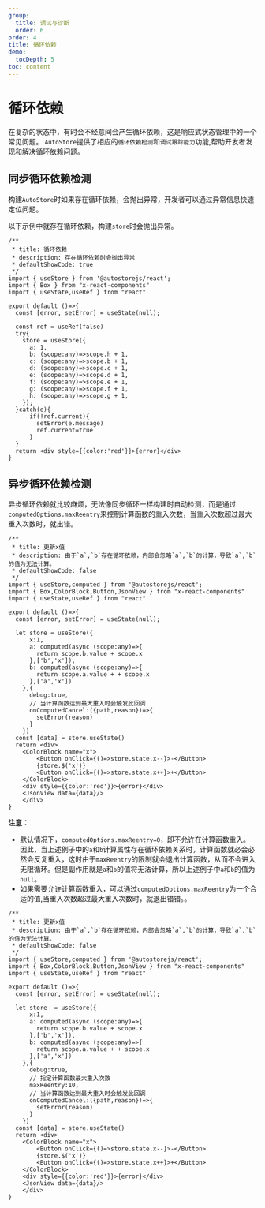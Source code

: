 ```yaml
---
group:
  title: 调试与诊断
  order: 6
order: 4 
title: 循环依赖
demo:
  tocDepth: 5
toc: content
---
```


# 循环依赖

在复杂的状态中，有时会不经意间会产生循环依赖，这是响应式状态管理中的一个常见问题。
`AutoStore`提供了相应的`循环依赖检测`和`调试跟踪能力`功能,帮助开发者发现和解决循环依赖问题。

## 同步循环依赖检测

构建`AutoStore`时如果存在循环依赖，会抛出异常，开发者可以通过异常信息快速定位问题。

以下示例中就存在循环依赖，构建`store`时会抛出异常。

```tsx | pure
/**
 * title: 循环依赖
 * description: 存在循环依赖时会抛出异常
 * defaultShowCode: true 
 */
import { useStore } from '@autostorejs/react';
import { Box } from "x-react-components"
import { useState,useRef } from "react"
 
export default ()=>{  
  const [error, setError] = useState(null);
  
  const ref = useRef(false)
  try{
    store = useStore({ 
      a: 1,
      b: (scope:any)=>scope.h + 1,
      c: (scope:any)=>scope.b + 1,
      d: (scope:any)=>scope.c + 1,
      e: (scope:any)=>scope.d + 1,
      f: (scope:any)=>scope.e + 1,
      g: (scope:any)=>scope.f + 1,
      h: (scope:any)=>scope.g + 1,
    });
  }catch(e){
      if(!ref.current){
        setError(e.message)
        ref.current=true
      }
  }
  return <div style={{color:'red'}}>{error}</div>
}

```            

## 异步循环依赖检测

异步循环依赖就比较麻烦，无法像同步循环一样构建时自动检测，而是通过`computedOptions.maxReentry`来控制计算函数的重入次数，当重入次数超过最大重入次数时，就出错。

```tsx
/**
 * title: 更新x值
 * description: 由于`a`,`b`存在循环依赖，内部会忽略`a`,`b`的计算，导致`a`,`b`的值为无法计算。
 * defaultShowCode: false
 */
import { useStore,computed } from '@autostorejs/react';
import { Box,ColorBlock,Button,JsonView } from "x-react-components"
import { useState,useRef } from "react"
 
export default ()=>{  
  const [error, setError] = useState(null);
  
  let store = useStore({ 
      x:1,
      a: computed(async (scope:any)=>{
        return scope.b.value + scope.x
      },['b','x']),
      b: computed(async (scope:any)=>{
        return scope.a.value + + scope.x
      },['a','x'])
    },{
      debug:true,
      // 当计算函数达到最大重入时会触发此回调
      onComputedCancel:({path,reason})=>{
        setError(reason)
      }
    }) 
  const [data] = store.useState()
  return <div>
    <ColorBlock name="x">
        <Button onClick={()=>store.state.x--}>-</Button>
        {store.$('x')}
        <Button onClick={()=>store.state.x++}>+</Button>
    </ColorBlock>
    <div style={{color:'red'}}>{error}</div>
    <JsonView data={data}/>
    </div>
}

```          

**注意：**

- 默认情况下，`computedOptions.maxReentry=0`，即不允许在计算函数重入。因此，当上述例子中的`a`和`b`计算属性存在循环依赖关系时，计算函数就必会必然会反复重入，这时由于`maxReentry`的限制就会退出计算函数，从而不会进入无限循环。但是副作用就是`a`和`b`的值将无法计算，所以上述例子中`a`和`b`的值为`null`。
- 如果需要允许计算函数重入，可以通过`computedOptions.maxReentry`为一个合适的值,当重入次数超过最大重入次数时，就退出错错。。


```tsx
/**
 * title: 更新x值
 * description: 由于`a`,`b`存在循环依赖，内部会忽略`a`,`b`的计算，导致`a`,`b`的值为无法计算。
 * defaultShowCode: false
 */
import { useStore,computed } from '@autostorejs/react';
import { Box,ColorBlock,Button,JsonView } from "x-react-components"
import { useState,useRef } from "react"
 
export default ()=>{  
  const [error, setError] = useState(null);
  
  let store  = useStore({ 
      x:1,
      a: computed(async (scope:any)=>{
        return scope.b.value + scope.x
      },['b','x']),
      b: computed(async (scope:any)=>{
        return scope.a.value + + scope.x
      },['a','x'])
    },{
      debug:true,
      // 指定计算函数最大重入次数
      maxReentry:10,
      // 当计算函数达到最大重入时会触发此回调
      onComputedCancel:({path,reason})=>{
        setError(reason)
      }
    }) 
  const [data] = store.useState()
  return <div>
    <ColorBlock name="x">
        <Button onClick={()=>store.state.x--}>-</Button>
        {store.$('x')}
        <Button onClick={()=>store.state.x++}>+</Button>
    </ColorBlock>
    <div style={{color:'red'}}>{error}</div>
    <JsonView data={data}/>
    </div>
}

```          
